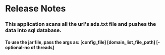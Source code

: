 # Release Notes
### This application scans all the url's ads.txt file and pushes the data into sql database.
#### To use the jar file, pass the args as:  [config_file] [domain_list_file_path] [-optional-no of threads]
